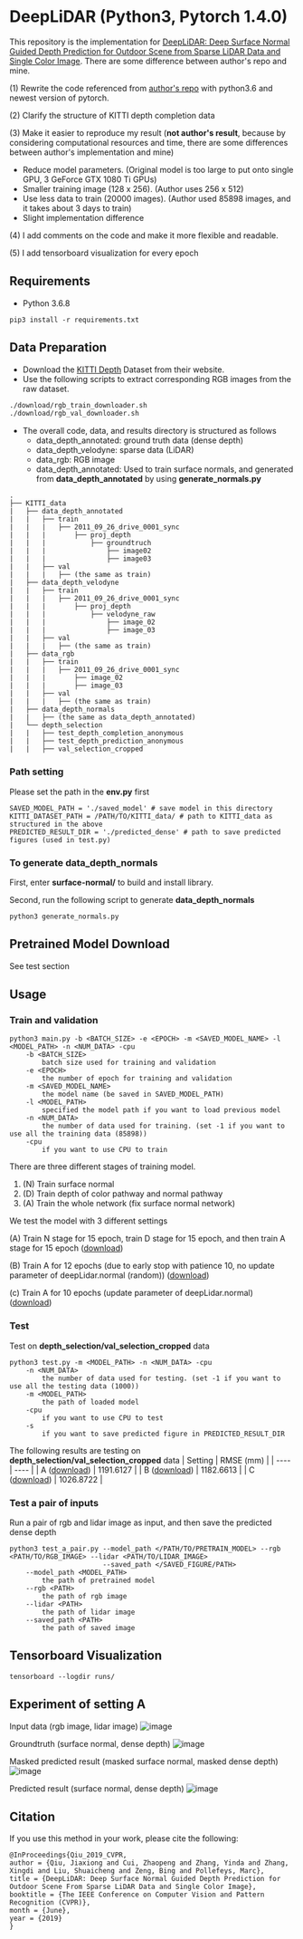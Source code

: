 # DeepLiDAR (Python3, Pytorch 1.4.0)
This repository is the implementation for [DeepLiDAR: Deep Surface Normal Guided Depth Prediction for Outdoor Scene from Sparse LiDAR Data and Single Color Image](http://openaccess.thecvf.com/content_CVPR_2019/papers/Qiu_DeepLiDAR_Deep_Surface_Normal_Guided_Depth_Prediction_for_Outdoor_Scene_CVPR_2019_paper.pdf). There are some difference between author's repo and mine.

(1) Rewrite the code referenced from [author's repo](https://github.com/JiaxiongQ/DeepLiDAR) with python3.6 and newest version of pytorch. 

(2) Clarify the structure of KITTI depth completion data

(3) Make it easier to reproduce my result (**not author's result**, because by considering computational resources and time, there are some differences between author's implementation and mine)
 - Reduce model parameters. (Original model is too large to put onto single GPU, 3 GeForce GTX 1080 Ti GPUs)
 - Smaller training image (128 x 256). (Author uses 256 x 512)
 - Use less data to train (20000 images). (Author used 85898 images, and it takes about 3 days to train)
 - Slight implementation difference 

(4) I add comments on the code and make it more flexible and readable. 

(5) I add tensorboard visualization for every epoch



## Requirements
* Python 3.6.8
```
pip3 install -r requirements.txt
```

## Data Preparation
- Download the [KITTI Depth](http://www.cvlibs.net/datasets/kitti/eval_depth.php?benchmark=depth_completion) Dataset from their website.
- Use the following scripts to extract corresponding RGB images from the raw dataset. 
```bash
./download/rgb_train_downloader.sh
./download/rgb_val_downloader.sh
```
* The overall code, data, and results directory is structured as follows
  * data_depth_annotated: ground truth data (dense depth)
  * data_depth_velodyne: sparse data (LiDAR)
  * data_rgb: RGB image
  * data_depth_annotated: Used to train surface normals, and generated from **data_depth_annotated** by using **generate_normals.py**

```
.
├── KITTI_data
|   ├── data_depth_annotated
|   |   ├── train
|   |   |   ├── 2011_09_26_drive_0001_sync
|   |   |       ├── proj_depth
|   |   |           ├── groundtruch
|   |   |               ├── image02
|   |   |               ├── image03
|   |   ├── val
|   |   |   ├── (the same as train)
|   ├── data_depth_velodyne
|   |   ├── train
|   |   |   ├── 2011_09_26_drive_0001_sync
|   |   |       ├── proj_depth
|   |   |           ├── velodyne_raw
|   |   |               ├── image_02
|   |   |               ├── image_03
|   |   ├── val
|   |   |   ├── (the same as train)
|   ├── data_rgb
|   |   ├── train
|   |   |   ├── 2011_09_26_drive_0001_sync
|   |   |       ├── image_02
|   |   |       ├── image_03
|   |   ├── val
|   |   |   ├── (the same as train)
|   ├── data_depth_normals
|   |   ├── (the same as data_depth_annotated)
|   └── depth_selection
|   |   ├── test_depth_completion_anonymous
|   |   ├── test_depth_prediction_anonymous
|   |   ├── val_selection_cropped

```

### Path setting
Please set the path in the **env.py** first

```
SAVED_MODEL_PATH = './saved_model' # save model in this directory
KITTI_DATASET_PATH = /PATH/TO/KITTI_data/ # path to KITTI_data as structured in the above
PREDICTED_RESULT_DIR = './predicted_dense' # path to save predicted figures (used in test.py)
```


### To generate **data_depth_normals**
First, enter **surface-normal/** to build and install library. 

Second, run the following script to generate **data_depth_normals**
```
python3 generate_normals.py
```

## Pretrained Model Download
See test section

## Usage



### Train and validation
```
python3 main.py -b <BATCH_SIZE> -e <EPOCH> -m <SAVED_MODEL_NAME> -l <MODEL_PATH> -n <NUM_DATA> -cpu
    -b <BATCH_SIZE>
        batch size used for training and validation
    -e <EPOCH>
        the number of epoch for training and validation
    -m <SAVED_MODEL_NAME>
        the model name (be saved in SAVED_MODEL_PATH)
    -l <MODEL_PATH>
        specified the model path if you want to load previous model
    -n <NUM_DATA>
        the number of data used for training. (set -1 if you want to use all the training data (85898))
    -cpu
        if you want to use CPU to train
```
There are three different stages of training model.
1. (N) Train surface normal
2. (D) Train depth of color pathway and normal pathway
3. (A) Train the whole network (fix surface normal network)

We test the model with 3 different settings

(A) Train N stage for 15 epoch, train D stage for 15 epoch, and then train A stage for 15 epoch ([download](https://drive.google.com/open?id=1q5crzuMye55SwNMMMY5BDc67M4pziGUM))

(B) Train A for 12 epochs (due to early stop with patience 10, no update parameter of deepLidar.normal (random)) ([download](https://drive.google.com/open?id=1uG6p4wuD9CumYz7hhlCOzkKs7Aoeo6GK))

(c) Train A for 10 epochs (update parameter of deepLidar.normal) ([download](https://drive.google.com/open?id=1Mgf1GfryuwS-NIigqSvg0Uxf0JcvuKdr))


### Test
Test on **depth_selection/val_selection_cropped** data
```
python3 test.py -m <MODEL_PATH> -n <NUM_DATA> -cpu
    -n <NUM_DATA>
        the number of data used for testing. (set -1 if you want to use all the testing data (1000))
    -m <MODEL_PATH>
        the path of loaded model
    -cpu
        if you want to use CPU to test
    -s
        if you want to save predicted figure in PREDICTED_RESULT_DIR
```
The following results are testing on **depth_selection/val_selection_cropped** data
|  Setting   | RMSE (mm)  |
|  ----  | ----  |
| A ([download](https://drive.google.com/open?id=1q5crzuMye55SwNMMMY5BDc67M4pziGUM)) | 1191.6127 |
| B ([download](https://drive.google.com/open?id=1uG6p4wuD9CumYz7hhlCOzkKs7Aoeo6GK)) | 1182.6613 |
| C ([download](https://drive.google.com/open?id=1Mgf1GfryuwS-NIigqSvg0Uxf0JcvuKdr)) | 1026.8722 |

### Test a pair of inputs
Run a pair of rgb and lidar image as input, and then save the predicted dense depth
```
python3 test_a_pair.py --model_path </PATH/TO/PRETRAIN_MODEL> --rgb <PATH/TO/RGB_IMAGE> --lidar <PATH/TO/LIDAR_IMAGE>
                       --saved_path </SAVED_FIGURE/PATH>
    --model_path <MODEL_PATH>
        the path of pretrained model  
    --rgb <PATH>
        the path of rgb image
    --lidar <PATH>
        the path of lidar image
    --saved_path <PATH>
        the path of saved image
```


## Tensorboard Visualization
```
tensorboard --logdir runs/
```

## Experiment of setting A
Input data (rgb image, lidar image)
![image](https://github.com/ChingYenShih/EECS-545-Final/blob/master/final/figure/input.png)

Groundtruth (surface normal, dense depth)
![image](https://github.com/ChingYenShih/EECS-545-Final/blob/master/final/figure/gt.png)

Masked predicted result (masked surface normal, masked dense depth)
![image](https://github.com/ChingYenShih/EECS-545-Final/blob/master/final/figure/mask_pred.png)

Predicted result (surface normal, dense depth)
![image](https://github.com/ChingYenShih/EECS-545-Final/blob/master/final/figure/pred.png)


## Citation 
If you use this method in your work, please cite the following:
```
@InProceedings{Qiu_2019_CVPR,
author = {Qiu, Jiaxiong and Cui, Zhaopeng and Zhang, Yinda and Zhang, Xingdi and Liu, Shuaicheng and Zeng, Bing and Pollefeys, Marc},
title = {DeepLiDAR: Deep Surface Normal Guided Depth Prediction for Outdoor Scene From Sparse LiDAR Data and Single Color Image},
booktitle = {The IEEE Conference on Computer Vision and Pattern Recognition (CVPR)},
month = {June},
year = {2019}
}
```
